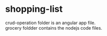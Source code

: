 # shopping-list
crud-operation folder is an angular app file.\
grocery foldder contains the nodejs code files.
